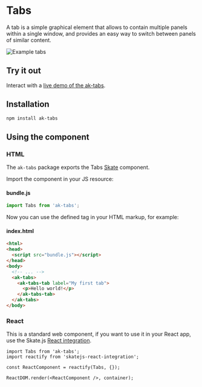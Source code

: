 # Tabs

A tab is a simple graphical element that allows to contain multiple panels within a single window, and provides an easy way to switch between panels of similar content.

![Example tabs](https://bytebucket.org/atlassian/atlaskit/raw/@BITBUCKET_COMMIT@/packages/ak-tabs/docs/tabs.gif)

## Try it out

Interact with a [live demo of the ak-tabs](https://aui-cdn.atlassian.com/atlaskit/stories/ak-tabs/@VERSION@/).


## Installation

```sh
npm install ak-tabs
```

## Using the component

### HTML

The `ak-tabs` package exports the Tabs [Skate](https://github.com/skatejs/skatejs) component.

Import the component in your JS resource:
 
#### bundle.js

```javascript
import Tabs from 'ak-tabs';
```

Now you can use the defined tag in your HTML markup, for example:

#### index.html

```html
<html>
<head>
  <script src="bundle.js"></script>
</head>
<body>
  <!-- ... -->
  <ak-tabs>
    <ak-tabs-tab label="My first tab">
      <p>Hello world!</p>
    </ak-tabs-tab>
  </ak-tabs>
</body>
```

### React

This is a standard web component, if you want to use it in your React app, use the Skate.js [React integration](https://github.com/webcomponents/react-integration).

```
import Tabs from 'ak-tabs';
import reactify from 'skatejs-react-integration';

const ReactComponent = reactify(Tabs, {});

ReactDOM.render(<ReactComponent />, container);
```

